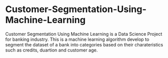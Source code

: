 # Customer-Segmentation-Using-Machine-Learning
Customer Segmentation Using Machine Learning is a Data Science Project for banking industry.
This is a machine learning algorithm develop to segment the dataset of a bank into categories based on their charateristics such as credits, duartion and customer age.
